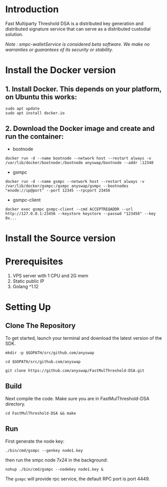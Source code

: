 # Introduction
Fast Multiparty Threshold DSA is a distributed key generation and distributed signature service that can serve as a distributed custodial solution.

*Note : smpc-walletService is considered beta software. We make no warranties or guarantees of its security or stability.*

# Install the Docker version
## 1. Install Docker. This depends on your platform, on Ubuntu this works:
```
sudo apt update
sudo apt install docker.io
```
## 2. Download the Docker image and create and run the container:
- bootnode
```
docker run -d --name bootnode --network host --restart always -v /var/lib/docker/bootnode:/bootnode anyswap/bootnode --addr :12340
```
- gsmpc
```
docker run -d --name gsmpc --network host --restart always -v /var/lib/docker/gsmpc:/gsmpc anyswap/gsmpc --bootnodes "enode://ip@port" --port 12345 --rpcport 23456
```
- gsmpc-client
```
docker exec gsmpc gsmpc-client --cmd ACCEPTREQADDR --url http://127.0.0.1:23456 --keystore keystore --passwd "123456" --key 0x...
```

# Install the Source version
# Prerequisites
1. VPS server with 1 CPU and 2G mem
2. Static public IP
3. Golang ^1.12

# Setting Up
## Clone The Repository
To get started, launch your terminal and download the latest version of the SDK.
```
mkdir -p $GOPATH/src/github.com/anyswap

cd $GOPATH/src/github.com/anyswap

git clone https://github.com/anyswap/FastMulThreshold-DSA.git
```
## Build
Next compile the code.  Make sure you are in FastMulThreshold-DSA directory.
```
cd FastMulThreshold-DSA && make
```

## Run
First generate the node key: 
```
./bin/cmd/gsmpc --genkey node1.key
```

then run the smpc node 7x24 in the background:
```
nohup ./bin/cmd/gsmpc --nodekey node1.key &
```
The `gsmpc` will provide rpc service, the default RPC port is port 4449.

